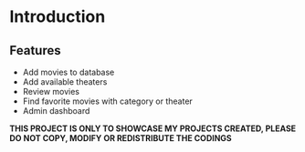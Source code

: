 Introduction
============

## Features
- Add movies to database
- Add available theaters
- Review movies
- Find favorite movies with category or theater
- Admin dashboard

**THIS PROJECT IS ONLY TO SHOWCASE MY PROJECTS CREATED, PLEASE DO NOT COPY, MODIFY OR REDISTRIBUTE THE CODINGS**
